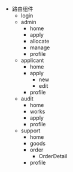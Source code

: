 - 路由组件
  - login
  - admin
    - home
    - apply
    - allocate
    - manage
    - profile
  - applicant
    - home
    - apply
      - new
      - edit
    - profile
  - audit
    - home
    - works
    - apply
    - profile
  - support
    - home
    - goods
    - order
      - OrderDetail
    - profile
